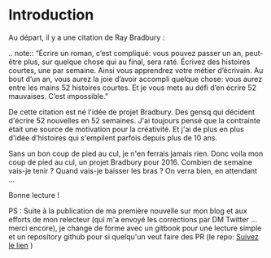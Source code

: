 # Introduction

Au départ, il y a une citation de Ray Bradbury :

.. note:: “Écrire un roman, c’est compliqué: vous pouvez passer un an, peut-être plus, sur quelque chose qui au final, sera raté. Écrivez des histoires courtes, une par semaine. Ainsi vous apprendrez votre métier d’écrivain. Au bout d’un an, vous aurez la joie d’avoir accompli quelque chose: vous aurez entre les mains 52 histoires courtes. Et je vous mets au défi d’en écrire 52 mauvaises. C’est impossible.”

De cette citation est né l'idée de projet Bradbury. Des gensq qui décident d'écrire 52 nouvelles en 52 semaines. J'ai toujours pensé que la contrainte était une source de motivation pour la créativité. Et j'ai de plus en plus d'idée d'histoires qui s'empilent parfois depuis plus de 10 ans.

Sans un bon coup de pied au cul, je n'en ferrais jamais rien. Donc voila mon coup de pied au cul, un projet Bradbury pour 2016. Combien de semaine vais-je tenir ? Quand vais-je baisser les bras ? On verra bien, en attendant ...

Bonne lecture !

PS : Suite à la publication de ma première nouvelle sur mon blog et aux efforts de mon relecteur (qui m'a envoyé les corrections par DM Twitter ... merci encore), je change de forme avec un gitbook pour une lecture simple et un repository github pour si quelqu'un veut faire des PR (le repo: [Suivez le lien](https://github.com/mrjmad/Projet-Bradbury-2016) )

